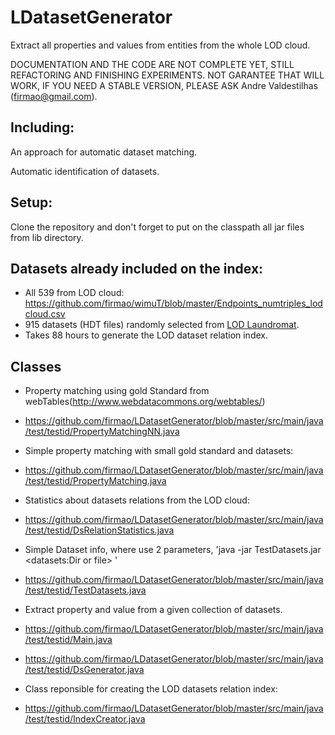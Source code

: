# LDatasetGenerator
Extract all properties and values from entities from the whole LOD cloud.

DOCUMENTATION AND THE CODE ARE NOT COMPLETE YET, STILL REFACTORING AND FINISHING EXPERIMENTS. NOT GARANTEE THAT WILL WORK, IF YOU NEED A STABLE VERSION, PLEASE ASK Andre Valdestilhas (firmao@gmail.com).

## Including: 
An approach for automatic dataset matching.

Automatic identification of datasets.

## Setup:
Clone the repository and don't forget to put on the classpath all jar files from lib directory.

## Datasets already included on the index:
- All 539 from LOD cloud: https://github.com/firmao/wimuT/blob/master/Endpoints_numtriples_lodcloud.csv
- 915 datasets (HDT files) randomly selected from [LOD Laundromat](http://lodlaundromat.org/).
- Takes 88 hours to generate the LOD dataset relation index.

## Classes
- Property matching using gold Standard from webTables(http://www.webdatacommons.org/webtables/)
- https://github.com/firmao/LDatasetGenerator/blob/master/src/main/java/test/testid/PropertyMatchingNN.java

- Simple property matching with small gold standard and datasets:
- https://github.com/firmao/LDatasetGenerator/blob/master/src/main/java/test/testid/PropertyMatching.java

- Statistics about datasets relations from the LOD cloud:
- https://github.com/firmao/LDatasetGenerator/blob/master/src/main/java/test/testid/DsRelationStatistics.java

- Simple Dataset info, where use 2 parameters, 'java -jar TestDatasets.jar <datasets:Dir or file> <SPARQL query>'
- https://github.com/firmao/LDatasetGenerator/blob/master/src/main/java/test/testid/TestDatasets.java
  
- Extract property and value from a given collection of datasets.
- https://github.com/firmao/LDatasetGenerator/blob/master/src/main/java/test/testid/Main.java
- https://github.com/firmao/LDatasetGenerator/blob/master/src/main/java/test/testid/DsGenerator.java

- Class reponsible for creating the LOD datasets relation index:
- https://github.com/firmao/LDatasetGenerator/blob/master/src/main/java/test/testid/IndexCreator.java
